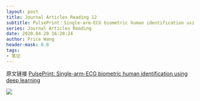 ```yaml
---
layout: post
title: Journal Articles Reading 12
subtitle: PulsePrint：Single-arm-ECG biometric human identification using deep learning
series: Journal Articles Reading
date: 2020.04.20 16:20:24
author: Price Wang
header-mask: 0.8
tags:
- 笔记
---
```


原文链接 [PulsePrint: Single-arm-ECG biometric human identification using deep learning](https://ieeexplore.ieee.org/document/8249111)

<img class="post_img" src="{{ site.baseurl }}/img/post/{{ page.series }}/{{ page.title }}.png">
